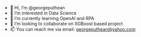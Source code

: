 - 👋 Hi, I’m @georgeputhean
- 👀 I’m interested in Data Science
- 🌱 I’m currently learning OpenAI and RPA
- 💞️ I’m looking to collaborate on XGBoost based project
- 📫 You can reach me via email: georgeputhean@yahoo.com

<!---
georgeputhean/georgeputhean is a ✨ special ✨ repository because its `README.md` (this file) appears on your GitHub profile.
You can click the Preview link to take a look at your changes.
--->
